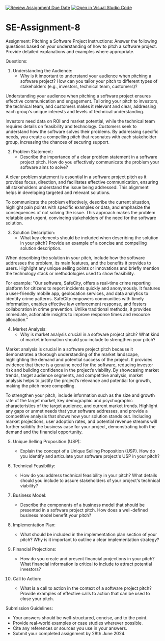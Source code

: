 [![Review Assignment Due Date](https://classroom.github.com/assets/deadline-readme-button-22041afd0340ce965d47ae6ef1cefeee28c7c493a6346c4f15d667ab976d596c.svg)](https://classroom.github.com/a/4bgukiqw)
[![Open in Visual Studio Code](https://classroom.github.com/assets/open-in-vscode-2e0aaae1b6195c2367325f4f02e2d04e9abb55f0b24a779b69b11b9e10269abc.svg)](https://classroom.github.com/online_ide?assignment_repo_id=15397853&assignment_repo_type=AssignmentRepo)
# SE-Assignment-8
 Assignment: Pitching a Software Project
 Instructions:
Answer the following questions based on your understanding of how to pitch a software project. Provide detailed explanations and examples where appropriate.

 Questions:

1. Understanding the Audience:
   - Why is it important to understand your audience when pitching a software project? How can you tailor your pitch to different types of stakeholders (e.g., investors, technical team, customers)?

Understanding your audience when pitching a software project ensures effective communication and engagement. Tailoring your pitch to investors, the technical team, and customers makes it relevant and clear, addressing each group's unique interests and levels of technical understanding.

Investors need data on ROI and market potential, while the technical team requires details on feasibility and technology. Customers seek to understand how the software solves their problems. By addressing specific needs, you create a compelling pitch that resonates with each stakeholder group, increasing the chances of securing support.


2. Problem Statement:
   - Describe the importance of a clear problem statement in a software project pitch. How do you effectively communicate the problem your software aims to solve?

A clear problem statement is essential in a software project pitch as it provides focus, direction, and facilitates effective communication, ensuring all stakeholders understand the issue being addressed. This alignment helps in developing targeted and relevant solutions.

To communicate the problem effectively, describe the current situation, highlight pain points with specific examples or data, and emphasize the consequences of not solving the issue. This approach makes the problem relatable and urgent, convincing stakeholders of the need for the software solution.

3. Solution Description:
   - What key elements should be included when describing the solution in your pitch? Provide an example of a concise and compelling solution description.

When describing the solution in your pitch, include how the software addresses the problem, its main features, and the benefits it provides to users. Highlight any unique selling points or innovations and briefly mention the technology stack or methodologies used to show feasibility.

For example: "Our software, SafeCity, offers a real-time crime reporting platform for citizens to report incidents quickly and anonymously. It features a user-friendly mobile app, geolocation services, and data analytics to identify crime patterns. SafeCity empowers communities with timely information, enables effective law enforcement response, and fosters collaboration in crime prevention. Unlike traditional methods, it provides immediate, actionable insights to improve response times and resource allocation."

4. Market Analysis:
   - Why is market analysis crucial in a software project pitch? What kind of market information should you include to strengthen your pitch?

Market analysis is crucial in a software project pitch because it demonstrates a thorough understanding of the market landscape, highlighting the demand and potential success of the project. It provides evidence that there is a genuine need for the software, reducing investor risk and building confidence in the project’s viability. By showcasing market trends, target audience segments, and competitive analysis, market analysis helps to justify the project’s relevance and potential for growth, making the pitch more compelling.

To strengthen your pitch, include information such as the size and growth rate of the target market, key demographic and psychographic characteristics of the target audience, and current market trends. Highlight any gaps or unmet needs that your software addresses, and provide a competitive analysis that shows how your solution stands out. Including market projections, user adoption rates, and potential revenue streams will further solidify the business case for your project, demonstrating both the demand and the financial opportunity.

5. Unique Selling Proposition (USP):
   - Explain the concept of a Unique Selling Proposition (USP). How do you identify and articulate your software project's USP in your pitch?

6. Technical Feasibility:
   - How do you address technical feasibility in your pitch? What details should you include to assure stakeholders of your project's technical viability?

7. Business Model:
   - Describe the components of a business model that should be presented in a software project pitch. How does a well-defined business model benefit your pitch?

8. Implementation Plan:
   - What should be included in the implementation plan section of your pitch? Why is it important to outline a clear implementation strategy?

9. Financial Projections:
   - How do you create and present financial projections in your pitch? What financial information is critical to include to attract potential investors?

10. Call to Action:
    - What is a call to action in the context of a software project pitch? Provide examples of effective calls to action that can be used to close your pitch.

 Submission Guidelines:
- Your answers should be well-structured, concise, and to the point.
- Provide real-world examples or case studies wherever possible.
- Cite any references or sources you use in your answers.
- Submit your completed assignment by 28th June 2024.


